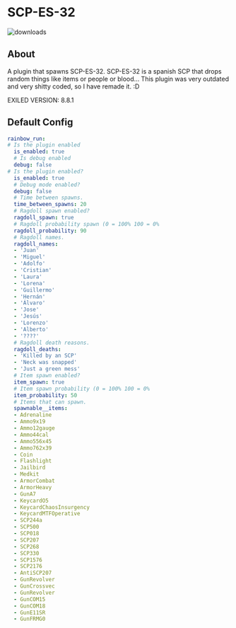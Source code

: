 # SCP-ES-32

![downloads](https://img.shields.io/github/downloads/SrSisco/SCP-ES-32/total?style=for-the-badge)

## About
A plugin that spawns SCP-ES-32. 
SCP-ES-32 is a spanish SCP that drops random things like items or people or blood... 
This plugin was very outdated and very shitty coded, so I have remade it.
:D

EXILED VERSION: 8.8.1

## Default Config
```yaml
rainbow_run:
# Is the plugin enabled
  is_enabled: true
  # Is debug enabled
  debug: false
# Is the plugin enabled?
  is_enabled: true
  # Debug mode enabled?
  debug: false
  # Time between spawns.
  time_between_spawns: 20
  # Ragdoll spawn enabled?
  ragdoll_spawn: true
  # Ragdoll probability spawn (0 = 100% 100 = 0%
  ragdoll_probability: 90
  # Ragdoll names.
  ragdoll_names:
  - 'Juan'
  - 'Miguel'
  - 'Adolfo'
  - 'Cristian'
  - 'Laura'
  - 'Lorena'
  - 'Guillermo'
  - 'Hernán'
  - 'Álvaro'
  - 'Jose'
  - 'Jesús'
  - 'Lorenzo'
  - 'Alberto'
  - '????'
  # Ragdoll death reasons.
  ragdoll_deaths:
  - 'Killed by an SCP'
  - 'Neck was snapped'
  - 'Just a green mess'
  # Item spawn enabled?
  item_spawn: true
  # Item spawn probability (0 = 100% 100 = 0%
  item_probability: 50
  # Items that can spawn.
  spawnable__items:
  - Adrenaline
  - Ammo9x19
  - Ammo12gauge
  - Ammo44cal
  - Ammo556x45
  - Ammo762x39
  - Coin
  - Flashlight
  - Jailbird
  - Medkit
  - ArmorCombat
  - ArmorHeavy
  - GunA7
  - KeycardO5
  - KeycardChaosInsurgency
  - KeycardMTFOperative
  - SCP244a
  - SCP500
  - SCP018
  - SCP207
  - SCP268
  - SCP330
  - SCP1576
  - SCP2176
  - AntiSCP207
  - GunRevolver
  - GunCrossvec
  - GunRevolver
  - GunCOM15
  - GunCOM18
  - GunE11SR
  - GunFRMG0

```
